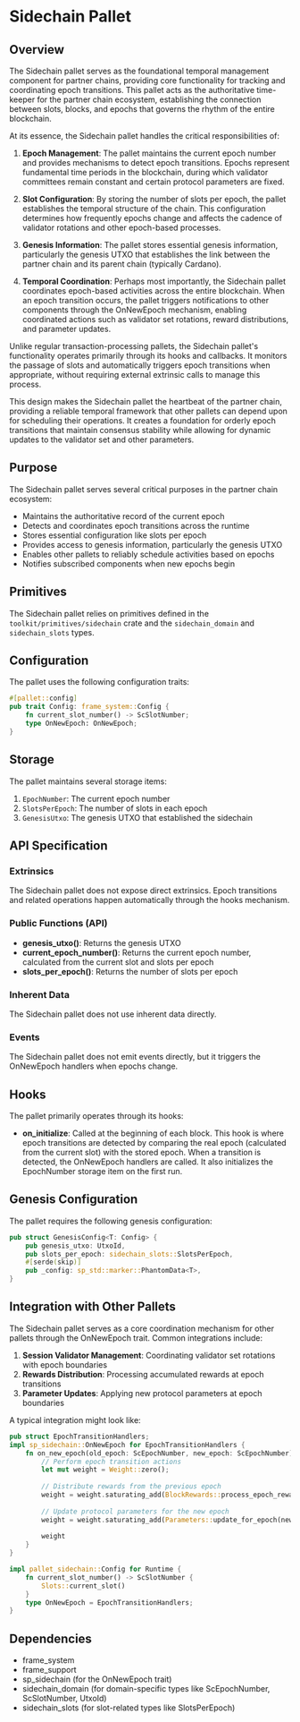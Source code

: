 # Sidechain Pallet

## Overview

The Sidechain pallet serves as the foundational temporal management component for partner chains, providing core functionality for tracking and coordinating epoch transitions. This pallet acts as the authoritative time-keeper for the partner chain ecosystem, establishing the connection between slots, blocks, and epochs that governs the rhythm of the entire blockchain.

At its essence, the Sidechain pallet handles the critical responsibilities of:

1. **Epoch Management**: The pallet maintains the current epoch number and provides mechanisms to detect epoch transitions. Epochs represent fundamental time periods in the blockchain, during which validator committees remain constant and certain protocol parameters are fixed.

2. **Slot Configuration**: By storing the number of slots per epoch, the pallet establishes the temporal structure of the chain. This configuration determines how frequently epochs change and affects the cadence of validator rotations and other epoch-based processes.

3. **Genesis Information**: The pallet stores essential genesis information, particularly the genesis UTXO that establishes the link between the partner chain and its parent chain (typically Cardano).

4. **Temporal Coordination**: Perhaps most importantly, the Sidechain pallet coordinates epoch-based activities across the entire blockchain. When an epoch transition occurs, the pallet triggers notifications to other components through the OnNewEpoch mechanism, enabling coordinated actions such as validator set rotations, reward distributions, and parameter updates.

Unlike regular transaction-processing pallets, the Sidechain pallet's functionality operates primarily through its hooks and callbacks. It monitors the passage of slots and automatically triggers epoch transitions when appropriate, without requiring external extrinsic calls to manage this process.

This design makes the Sidechain pallet the heartbeat of the partner chain, providing a reliable temporal framework that other pallets can depend upon for scheduling their operations. It creates a foundation for orderly epoch transitions that maintain consensus stability while allowing for dynamic updates to the validator set and other parameters.

## Purpose

The Sidechain pallet serves several critical purposes in the partner chain ecosystem:

- Maintains the authoritative record of the current epoch
- Detects and coordinates epoch transitions across the runtime
- Stores essential configuration like slots per epoch
- Provides access to genesis information, particularly the genesis UTXO
- Enables other pallets to reliably schedule activities based on epochs
- Notifies subscribed components when new epochs begin

## Primitives

The Sidechain pallet relies on primitives defined in the `toolkit/primitives/sidechain` crate and the `sidechain_domain` and `sidechain_slots` types.

## Configuration

The pallet uses the following configuration traits:

```rust
#[pallet::config]
pub trait Config: frame_system::Config {
    fn current_slot_number() -> ScSlotNumber;
    type OnNewEpoch: OnNewEpoch;
}
```

## Storage

The pallet maintains several storage items:

1. `EpochNumber`: The current epoch number
2. `SlotsPerEpoch`: The number of slots in each epoch
3. `GenesisUtxo`: The genesis UTXO that established the sidechain

## API Specification

### Extrinsics

The Sidechain pallet does not expose direct extrinsics. Epoch transitions and related operations happen automatically through the hooks mechanism.

### Public Functions (API)

- **genesis_utxo()**: Returns the genesis UTXO
- **current_epoch_number()**: Returns the current epoch number, calculated from the current slot and slots per epoch
- **slots_per_epoch()**: Returns the number of slots per epoch

### Inherent Data

The Sidechain pallet does not use inherent data directly.

### Events

The Sidechain pallet does not emit events directly, but it triggers the OnNewEpoch handlers when epochs change.

## Hooks

The pallet primarily operates through its hooks:

- **on_initialize**: Called at the beginning of each block. This hook is where epoch transitions are detected by comparing the real epoch (calculated from the current slot) with the stored epoch. When a transition is detected, the OnNewEpoch handlers are called. It also initializes the EpochNumber storage item on the first run.

## Genesis Configuration

The pallet requires the following genesis configuration:

```rust
pub struct GenesisConfig<T: Config> {
    pub genesis_utxo: UtxoId,
    pub slots_per_epoch: sidechain_slots::SlotsPerEpoch,
    #[serde(skip)]
    pub _config: sp_std::marker::PhantomData<T>,
}
```

## Integration with Other Pallets

The Sidechain pallet serves as a core coordination mechanism for other pallets through the OnNewEpoch trait. Common integrations include:

1. **Session Validator Management**: Coordinating validator set rotations with epoch boundaries
2. **Rewards Distribution**: Processing accumulated rewards at epoch transitions
3. **Parameter Updates**: Applying new protocol parameters at epoch boundaries

A typical integration might look like:

```rust
pub struct EpochTransitionHandlers;
impl sp_sidechain::OnNewEpoch for EpochTransitionHandlers {
    fn on_new_epoch(old_epoch: ScEpochNumber, new_epoch: ScEpochNumber) -> Weight {
        // Perform epoch transition actions
        let mut weight = Weight::zero();
        
        // Distribute rewards from the previous epoch
        weight = weight.saturating_add(BlockRewards::process_epoch_rewards(old_epoch));
        
        // Update protocol parameters for the new epoch
        weight = weight.saturating_add(Parameters::update_for_epoch(new_epoch));
        
        weight
    }
}

impl pallet_sidechain::Config for Runtime {
    fn current_slot_number() -> ScSlotNumber {
        Slots::current_slot()
    }
    type OnNewEpoch = EpochTransitionHandlers;
}
```

## Dependencies

- frame_system
- frame_support
- sp_sidechain (for the OnNewEpoch trait)
- sidechain_domain (for domain-specific types like ScEpochNumber, ScSlotNumber, UtxoId)
- sidechain_slots (for slot-related types like SlotsPerEpoch)